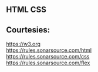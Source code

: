 HTML CSS
--------


Courtesies:
-----------
https://w3.org  
https://rules.sonarsource.com/html  
https://rules.sonarsource.com/css  
https://rules.sonarsource.com/flex
